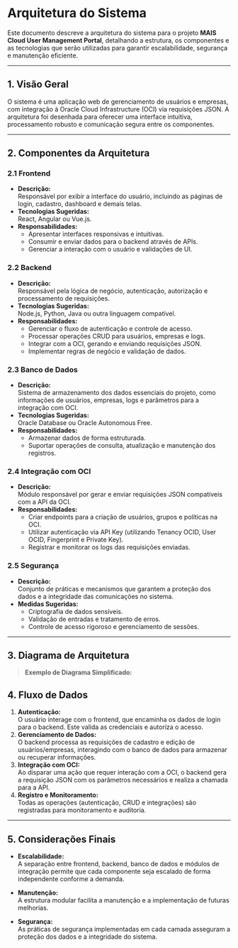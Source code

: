 # Arquitetura do Sistema

Este documento descreve a arquitetura do sistema para o projeto **MAIS Cloud User Management Portal**, detalhando a estrutura, os componentes e as tecnologias que serão utilizadas para garantir escalabilidade, segurança e manutenção eficiente.

---

## 1. Visão Geral

O sistema é uma aplicação web de gerenciamento de usuários e empresas, com integração à Oracle Cloud Infrastructure (OCI) via requisições JSON. A arquitetura foi desenhada para oferecer uma interface intuitiva, processamento robusto e comunicação segura entre os componentes.

---

## 2. Componentes da Arquitetura

### 2.1 Frontend
- **Descrição:**  
  Responsável por exibir a interface do usuário, incluindo as páginas de login, cadastro, dashboard e demais telas.
- **Tecnologias Sugeridas:**  
  React, Angular ou Vue.js.
- **Responsabilidades:**  
  - Apresentar interfaces responsivas e intuitivas.
  - Consumir e enviar dados para o backend através de APIs.
  - Gerenciar a interação com o usuário e validações de UI.

### 2.2 Backend
- **Descrição:**  
  Responsável pela lógica de negócio, autenticação, autorização e processamento de requisições.
- **Tecnologias Sugeridas:**  
  Node.js, Python, Java ou outra linguagem compatível.
- **Responsabilidades:**  
  - Gerenciar o fluxo de autenticação e controle de acesso.
  - Processar operações CRUD para usuários, empresas e logs.
  - Integrar com a OCI, gerando e enviando requisições JSON.
  - Implementar regras de negócio e validação de dados.

### 2.3 Banco de Dados
- **Descrição:**  
  Sistema de armazenamento dos dados essenciais do projeto, como informações de usuários, empresas, logs e parâmetros para a integração com OCI.
- **Tecnologias Sugeridas:**  
  Oracle Database ou Oracle Autonomous Free.
- **Responsabilidades:**  
  - Armazenar dados de forma estruturada.
  - Suportar operações de consulta, atualização e manutenção dos registros.

### 2.4 Integração com OCI
- **Descrição:**  
  Módulo responsável por gerar e enviar requisições JSON compatíveis com a API da OCI.
- **Responsabilidades:**  
  - Criar endpoints para a criação de usuários, grupos e políticas na OCI.
  - Utilizar autenticação via API Key (utilizando Tenancy OCID, User OCID, Fingerprint e Private Key).
  - Registrar e monitorar os logs das requisições enviadas.

### 2.5 Segurança
- **Descrição:**  
  Conjunto de práticas e mecanismos que garantem a proteção dos dados e a integridade das comunicações no sistema.
- **Medidas Sugeridas:**  
  - Criptografia de dados sensíveis.
  - Validação de entradas e tratamento de erros.
  - Controle de acesso rigoroso e gerenciamento de sessões.

---

## 3. Diagrama de Arquitetura

> **Exemplo de Diagrama Simplificado:**

## 4. Fluxo de Dados

1. **Autenticação:**  
   O usuário interage com o frontend, que encaminha os dados de login para o backend. Este valida as credenciais e autoriza o acesso.
2. **Gerenciamento de Dados:**  
   O backend processa as requisições de cadastro e edição de usuários/empresas, interagindo com o banco de dados para armazenar ou recuperar informações.
3. **Integração com OCI:**  
   Ao disparar uma ação que requer interação com a OCI, o backend gera a requisição JSON com os parâmetros necessários e realiza a chamada para a API.
4. **Registro e Monitoramento:**  
   Todas as operações (autenticação, CRUD e integrações) são registradas para monitoramento e auditoria.

---

## 5. Considerações Finais

- **Escalabilidade:**  
  A separação entre frontend, backend, banco de dados e módulos de integração permite que cada componente seja escalado de forma independente conforme a demanda.
  
- **Manutenção:**  
  A estrutura modular facilita a manutenção e a implementação de futuras melhorias.
  
- **Segurança:**  
  As práticas de segurança implementadas em cada camada asseguram a proteção dos dados e a integridade do sistema.